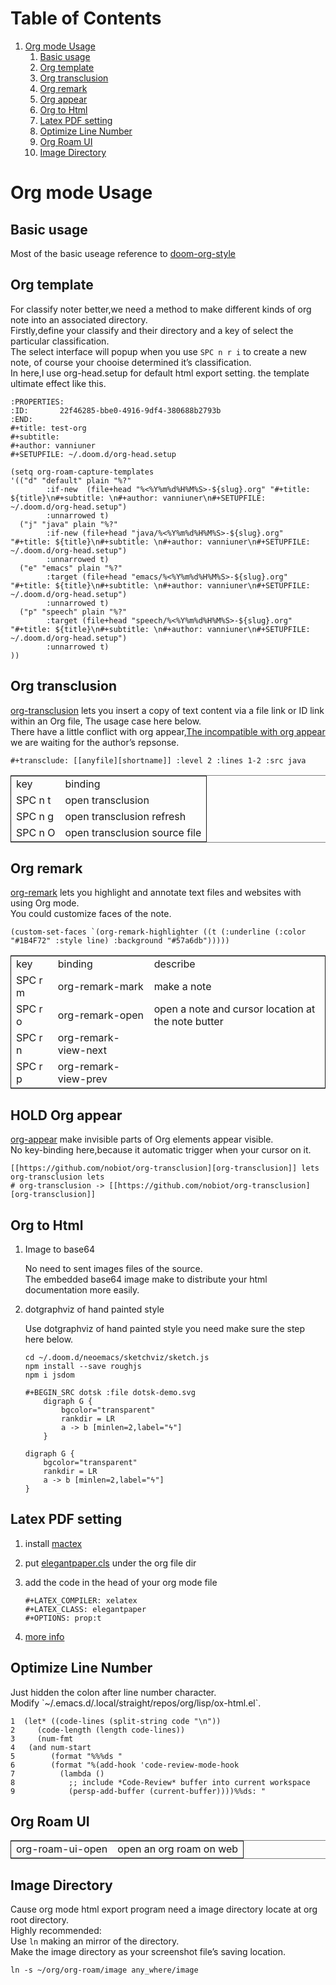 
# Table of Contents

1.  [Org mode Usage](#org8c6e03b)
    1.  [Basic usage](#org6da05d6)
    2.  [Org template](#org439d123)
    3.  [Org transclusion](#org9ca0d9c)
    4.  [Org remark](#orgcfe6d2e)
    5.  [Org appear](#org4195079)
    6.  [Org to Html](#org8e512d1)
    7.  [Latex PDF setting](#org588a6f3)
    8.  [Optimize Line Number](#org0b96f45)
    9.  [Org Roam UI](#org2b3f5b2)
    10. [Image Directory](#org777af20)



<a id="org8c6e03b"></a>

# Org mode Usage


<a id="org6da05d6"></a>

## Basic usage

Most of the basic useage reference to [doom-org-style](https://github.com/vanniuner/doom-org-style)  


<a id="org439d123"></a>

## Org template

For classify noter better,we need a method to make different kinds of org note into an associated directory.  
Firstly,define your classify and their directory and a key of select the particular classification.  
The select interface will popup when you use `SPC n r i` to create a new note, of course your chooise determined it&rsquo;s classification.  
In here,I use org-head.setup for default html export setting. the template ultimate effect like this.  

    :PROPERTIES:
    :ID:       22f46285-bbe0-4916-9df4-380688b2793b
    :END:
    #+title: test-org
    #+subtitle:
    #+author: vanniuner
    #+SETUPFILE: ~/.doom.d/org-head.setup

    (setq org-roam-capture-templates
    '(("d" "default" plain "%?"
            :if-new  (file+head "%<%Y%m%d%H%M%S>-${slug}.org" "#+title: ${title}\n#+subtitle: \n#+author: vanniuner\n#+SETUPFILE: ~/.doom.d/org-head.setup")
            :unnarrowed t)
      ("j" "java" plain "%?"
            :if-new (file+head "java/%<%Y%m%d%H%M%S>-${slug}.org" "#+title: ${title}\n#+subtitle: \n#+author: vanniuner\n#+SETUPFILE: ~/.doom.d/org-head.setup")
            :unnarrowed t)
      ("e" "emacs" plain "%?"
            :target (file+head "emacs/%<%Y%m%d%H%M%S>-${slug}.org" "#+title: ${title}\n#+subtitle: \n#+author: vanniuner\n#+SETUPFILE: ~/.doom.d/org-head.setup")
            :unnarrowed t)
      ("p" "speech" plain "%?"
            :target (file+head "speech/%<%Y%m%d%H%M%S>-${slug}.org" "#+title: ${title}\n#+subtitle: \n#+author: vanniuner\n#+SETUPFILE: ~/.doom.d/org-head.setup")
            :unnarrowed t)
    ))


<a id="org9ca0d9c"></a>

## Org transclusion

[org-transclusion](https://github.com/nobiot/org-transclusion) lets you insert a copy of text content via a file link or ID link within an Org file, The usage case here below.  
There have a little conflict with org appear,[The incompatible with org appear](https://github.com/nobiot/org-transclusion/issues/194) we are waiting for the author&rsquo;s repsonse.  

    #+transclude: [[anyfile][shortname]] :level 2 :lines 1-2 :src java

<table border="2" cellspacing="0" cellpadding="6" rules="groups" frame="hsides">


<colgroup>
<col  class="org-left" />

<col  class="org-left" />
</colgroup>
<tbody>
<tr>
<td class="org-left">key</td>
<td class="org-left">binding</td>
</tr>


<tr>
<td class="org-left">SPC n t</td>
<td class="org-left">open transclusion</td>
</tr>


<tr>
<td class="org-left">SPC n g</td>
<td class="org-left">open transclusion refresh</td>
</tr>


<tr>
<td class="org-left">SPC n O</td>
<td class="org-left">open transclusion source file</td>
</tr>
</tbody>
</table>


<a id="orgcfe6d2e"></a>

## Org remark

[org-remark](https://github.com/nobiot/org-remark) lets you highlight and annotate text files and websites with using Org mode.  
You could customize faces of the note.  

    (custom-set-faces `(org-remark-highlighter ((t (:underline (:color "#1B4F72" :style line) :background "#57a6db")))))

<table border="2" cellspacing="0" cellpadding="6" rules="groups" frame="hsides">


<colgroup>
<col  class="org-left" />

<col  class="org-left" />

<col  class="org-left" />
</colgroup>
<tbody>
<tr>
<td class="org-left">key</td>
<td class="org-left">binding</td>
<td class="org-left">describe</td>
</tr>


<tr>
<td class="org-left">SPC r m</td>
<td class="org-left">org-remark-mark</td>
<td class="org-left">make a note</td>
</tr>


<tr>
<td class="org-left">SPC r o</td>
<td class="org-left">org-remark-open</td>
<td class="org-left">open a note and cursor location at the note butter</td>
</tr>


<tr>
<td class="org-left">SPC r n</td>
<td class="org-left">org-remark-view-next</td>
<td class="org-left">&#xa0;</td>
</tr>


<tr>
<td class="org-left">SPC r p</td>
<td class="org-left">org-remark-view-prev</td>
<td class="org-left">&#xa0;</td>
</tr>
</tbody>
</table>


<a id="org4195079"></a>

## HOLD Org appear

[org-appear](https://github.com/awth13/org-appear) make invisible parts of Org elements appear visible.  
No key-binding here,because it automatic trigger when your cursor on it.  

    [[https://github.com/nobiot/org-transclusion][org-transclusion]] lets
    org-transclusion lets
    # org-transclusion -> [[https://github.com/nobiot/org-transclusion][org-transclusion]]


<a id="org8e512d1"></a>

## Org to Html

1.  Image to base64

    No need to sent images files of the source.  
    The embedded base64 image make to distribute your html documentation more easily.  

2.  dotgraphviz of hand painted style

    Use dotgraphviz of hand painted style you need make sure the step here below.  
    
        cd ~/.doom.d/neoemacs/sketchviz/sketch.js
        npm install --save roughjs
        npm i jsdom
    
        #+BEGIN_SRC dotsk :file dotsk-demo.svg
            digraph G {
                bgcolor="transparent"
                rankdir = LR
                a -> b [minlen=2,label="ϟ"]
            }
    
        digraph G {
            bgcolor="transparent"
            rankdir = LR
            a -> b [minlen=2,label="ϟ"]
        }


<a id="org588a6f3"></a>

## Latex PDF setting

1.  install [mactex](https://tug.org/mactex/)
2.  put [elegantpaper.cls](https://github.com/ElegantLaTeX/ElegantPaper/blob/master/elegantpaper.cls) under the org file dir
3.  add the code in the head of your org mode file  
    
        #+LATEX_COMPILER: xelatex
        #+LATEX_CLASS: elegantpaper
        #+OPTIONS: prop:t
4.  [more info](https://www.sheerwill.live/posts/main/20220723211325-vanilla_emacs_with_purcell/)


<a id="org0b96f45"></a>

## Optimize Line Number

Just hidden the colon after line number character.  
Modify \`~/.emacs.d/.local/straight/repos/org/lisp/ox-html.el\`.  

    1  (let* ((code-lines (split-string code "\n"))
    2     (code-length (length code-lines))
    3     (num-fmt
    4  	(and num-start
    5  	     (format "%%%ds "
    6  	     (format "%(add-hook 'code-review-mode-hook
    7          (lambda ()
    8            ;; include *Code-Review* buffer into current workspace
    9            (persp-add-buffer (current-buffer))))%%ds: "


<a id="org2b3f5b2"></a>

## Org Roam UI

<table border="2" cellspacing="0" cellpadding="6" rules="groups" frame="hsides">


<colgroup>
<col  class="org-left" />

<col  class="org-left" />
</colgroup>
<tbody>
<tr>
<td class="org-left">org-roam-ui-open</td>
<td class="org-left">open an org roam on web</td>
</tr>
</tbody>
</table>


<a id="org777af20"></a>

## Image Directory

Cause org mode html export program  need a image directory locate at org root directory.  
Highly recommended:  
Use `ln` making an mirror of the directory.  
Make the image directory as your screenshot file&rsquo;s saving location.  

    ln -s ~/org/org-roam/image any_where/image

